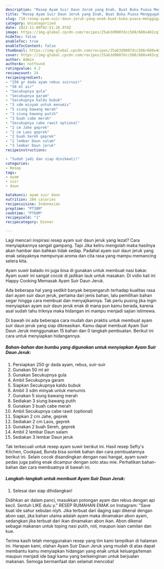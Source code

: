 ```yaml
---
description: "Resep Ayam Suir Daun Jeruk yang Enak, Buat Buka Puasa Menggugah Selera"
title: "Resep Ayam Suir Daun Jeruk yang Enak, Buat Buka Puasa Menggugah Selera"
slug: 718-resep-ayam-suir-daun-jeruk-yang-enak-buat-buka-puasa-menggugah-selera
category: Uncategorized
date: 2022-11-09T02:51:26.974Z
image: https://img-global.cpcdn.com/recipes/25ab3d9007dcc588/680x482cq70/ayam-suir-daun-jeruk-foto-resep-utama.jpg
hideToc: false
enableToc: true
enableTocContent: false
thumbnail: https://img-global.cpcdn.com/recipes/25ab3d9007dcc588/680x482cq70/ayam-suir-daun-jeruk-foto-resep-utama.jpg
cover: https://img-global.cpcdn.com/recipes/25ab3d9007dcc588/680x482cq70/ayam-suir-daun-jeruk-foto-resep-utama.jpg
author: Admin
authorAv: notfound
ratingvalue: 4.2
reviewcount: 24
recipeingredient:
- "250 gr dada ayam rebus suirsuir"
- "50 ml air"
- "Secukupnya gula"
- "Secukupnya garam"
- "Secukupnya kaldu bubuk"
- "3 sdm minyak untuk menumis"
- "5 siung bawang merah"
- "3 siung bawang putih"
- "3 buah cabe merah"
- "Secukupnya cabe rawit optional"
- "2 cm Jahe geprek"
- "2 cm Laos geprek"
- "2 buah Sereh geprek"
- "2 lembar Daun salam"
- "3 lembar Daun jeruk"
recipeinstructions:

- "Sudah jadi dan siap dinikmati!"
categories:
- Resep
tags:
- ayam
- suir
- daun

katakunci: ayam suir daun 
nutrition: 284 calories
recipecuisine: Indonesian
preptime: "PT38M"
cooktime: "PT60M"
recipeyield: "1"
recipecategory: Dinner

---
```



Lagi mencari inspirasi resep ayam suir daun jeruk yang lezat? Cara menyiapkannya sangat gampang. Tapi Jika keliru mengolah maka hasilnya akan hambar dan bahkan tidak sedap. Padahal ayam suir daun jeruk yang enak selayaknya mempunyai aroma dan cita rasa yang mampu memancing selera kita.


Ayam suwir balado ini juga bisa di gunakan untuk membuat nasi bakar. Ayam suwir ini sangat cocok di jadikan lauk untuk masakan. Di vidio kali ini Happy Cooking Memasak Ayam Suir Daun Jeruk.

Ada beberapa hal yang sedikit banyak berpengaruh terhadap kualitas rasa dari ayam suir daun jeruk, pertama dari jenis bahan, lalu pemilihan bahan segar hingga cara membuat dan menyajikannya. Tak perlu pusing jika ingin menyiapkan ayam suir daun jeruk enak di mana pun kamu berada, karena asal sudah tahu triknya maka hidangan ini mampu menjadi sajian istimewa.


Di bawah ini ada beberapa cara mudah dan praktis untuk membuat ayam suir daun jeruk yang siap dikreasikan. Kamu dapat membuat Ayam Suir Daun Jeruk menggunakan 15 bahan dan 0 langkah pembuatan. Berikut ini cara untuk menyiapkan hidangannya.

<!--inarticleads1-->

##### Bahan-bahan dan bumbu yang digunakan untuk menyiapkan Ayam Suir Daun Jeruk:

1. Persiapkan 250 gr dada ayam, rebus, suir-suir
1. Gunakan 50 ml air
1. Gunakan Secukupnya gula
1. Ambil Secukupnya garam
1. Siapkan Secukupnya kaldu bubuk
1. Ambil 3 sdm minyak untuk menumis
1. Gunakan 5 siung bawang merah
1. Sediakan 3 siung bawang putih
1. Gunakan 3 buah cabe merah
1. Ambil Secukupnya cabe rawit (optional)
1. Siapkan 2 cm Jahe, geprek
1. Sediakan 2 cm Laos, geprek
1. Gunakan 2 buah Sereh, geprek
1. Ambil 2 lembar Daun salam
1. Sediakan 3 lembar Daun jeruk


Tak terkecuali untuk resep ayam suwir berikut ini. Hasil resep Sefty&#39;s Kitchen, Cookpad, Bunda bisa sontek bahan dan cara pembuatannya berikut ini. Selain cocok disandingkan dengan nasi hangat, ayam suwir pedas juga paling enak dicampur dengan soto atau mie. Perhatikan bahan-bahan dan cara membuatnya di bawah ini. 

<!--inarticleads2-->

##### Langkah-langkah untuk membuat Ayam Suir Daun Jeruk:


1. Selesai dan siap dihidangkan!

Didihkan air dalam panci, masukkan potongan ayam dan rebus dengan api kecil. Sentuh LIKE dulu y.&#34; RESEP RUMAHAN EMAK on Instagram: &#34;Save buat ide sahur sebulan niyh. Jika terbuat dari daging sapi dikenal dengan abon sapi, jika bahan utama adalah ayam maka dinamakan abon ayam, sedangkan jika terbuat dari ikan dinamakan abon ikan. Abon dikenal sebagai makanan untuk toping nasi putih, roti, maupun isian camilan dan kue. 

Terima kasih telah menggunakan resep yang tim kami tampilkan di halaman ini. Harapan kami, olahan Ayam Suir Daun Jeruk yang mudah di atas dapat membantu kamu menyiapkan hidangan yang enak untuk keluarga/teman maupun menjadi ide bagi kamu yang berkeinginan untuk berjualan makanan. Semoga bermanfaat dan selamat mencoba!
